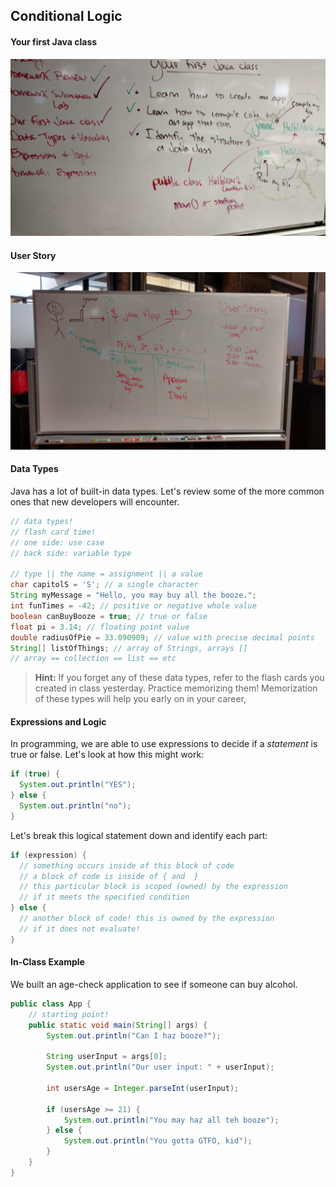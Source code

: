 ## Conditional Logic

#### Your first Java class

![1st class](first-class.jpg)


#### User Story

![user Story](user-story.jpg)

#### Data Types

Java has a lot of built-in data types. Let's review some of the more common ones that new developers will encounter.

```java
// data types!
// flash card time!
// one side: use case
// back side: variable type

// type || the name = assignment || a value
char capitolS = 'S'; // a single character
String myMessage = "Hello, you may buy all the booze.";
int funTimes = -42; // positive or negative whole value
boolean canBuyBooze = true; // true or false
float pi = 3.14; // floating point value
double radiusOfPie = 33.090909; // value with precise decimal points
String[] listOfThings; // array of Strings, arrays []
// array == collection == list == etc
```

> **Hint:** If you forget any of these data types, refer to the flash cards you created in class yesterday. Practice memorizing them! Memorization of these types will help you early on in your career,

#### Expressions and Logic

In programming, we are able to use expressions to decide if a _statement_ is true or false. Let's look at how this might work:

```java
if (true) {
  System.out.println("YES");
} else {
  System.out.println("no");
}
```

Let's break this logical statement down and identify each part:

```java
if (expression) {
  // something occurs inside of this block of code
  // a block of code is inside of { and  }
  // this particular block is scoped (owned) by the expression
  // if it meets the specified condition
} else {
  // another block of code! this is owned by the expression
  // if it does not evaluate!
}
```

#### In-Class Example

We built an age-check application to see if someone can buy alcohol.

```java
public class App {
    // starting point!
    public static void main(String[] args) {
        System.out.println("Can I haz booze?");

        String userInput = args[0];
        System.out.println("Our user input: " + userInput);

        int usersAge = Integer.parseInt(userInput);

        if (usersAge >= 21) {
            System.out.println("You may haz all teh booze");
        } else {
            System.out.println("You gotta GTFO, kid");
        }
    }
}
```
